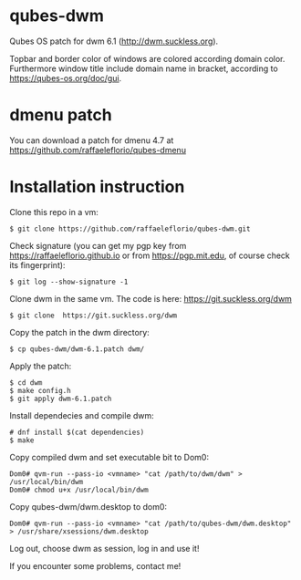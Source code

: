 # qubes-dwm

Qubes OS patch for dwm 6.1 (http://dwm.suckless.org).

Topbar and border color of windows are colored according domain color. Furthermore window title include domain name in bracket, according to https://qubes-os.org/doc/gui.

# dmenu patch
You can download a patch for dmenu 4.7 at https://github.com/raffaeleflorio/qubes-dmenu

# Installation instruction
Clone this repo in a vm:
```
$ git clone https://github.com/raffaeleflorio/qubes-dwm.git
```
Check signature (you can get my pgp key from https://raffaeleflorio.github.io or from https://pgp.mit.edu, of course check its fingerprint):
```
$ git log --show-signature -1
```

Clone dwm in the same vm. The code is here: https://git.suckless.org/dwm
```
$ git clone  https://git.suckless.org/dwm
```

Copy the patch in the dwm directory:
```
$ cp qubes-dwm/dwm-6.1.patch dwm/
```

Apply the patch:
```
$ cd dwm
$ make config.h
$ git apply dwm-6.1.patch
```

Install dependecies and compile dwm:
```
# dnf install $(cat dependencies)
$ make
```

Copy compiled dwm and set executable bit to Dom0:
```
Dom0# qvm-run --pass-io <vmname> "cat /path/to/dwm/dwm" > /usr/local/bin/dwm
Dom0# chmod u+x /usr/local/bin/dwm
```

Copy qubes-dwm/dwm.desktop to dom0:
```
Dom0# qvm-run --pass-io <vmname> "cat /path/to/qubes-dwm/dwm.desktop" > /usr/share/xsessions/dwm.desktop
```

Log out, choose dwm as session, log in and use it!

If you encounter some problems, contact me!